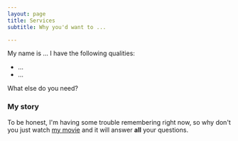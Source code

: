 ```yaml
---
layout: page
title: Services
subtitle: Why you'd want to ...

---
```


My name is ... I have the following qualities:

* ...
* ...

What else do you need?


### My story

To be honest, I'm having some trouble remembering right now, so why don't you just watch [my movie](https://en.wikipedia.org/wiki/The_Princess_Bride_%28film%29) and it will answer **all** your questions.